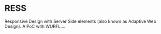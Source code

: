 RESS
====

Responsive Design with Server Side elements (also known as Adaptive Web Design). A PoC with WURFL.…
